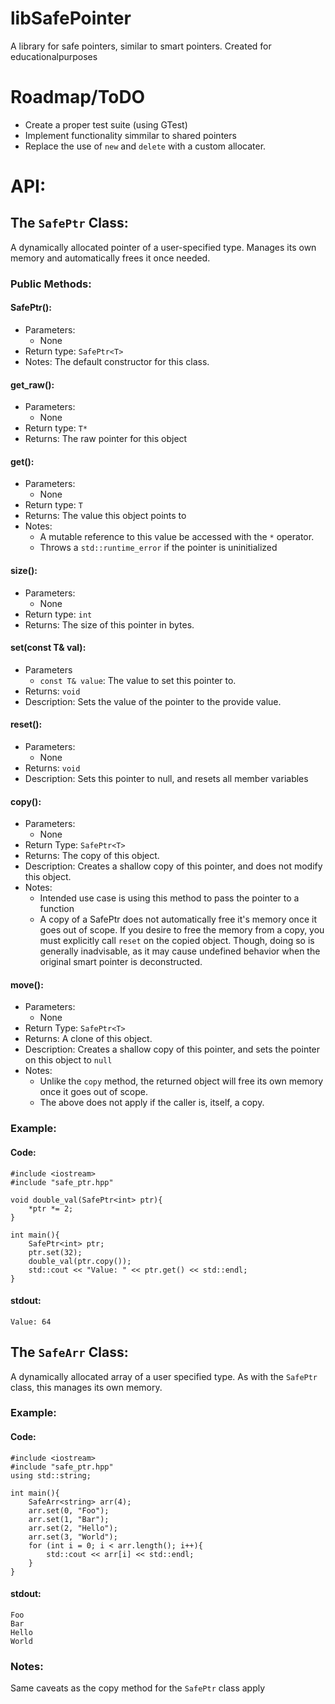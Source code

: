 # libSafePointer
A library for safe pointers, similar to smart pointers. Created for educationalpurposes

# Roadmap/ToDO
- Create a proper test suite (using GTest)
- Implement functionality simmilar to shared pointers
- Replace the use of  `new` and `delete` with a custom allocater.

# API:
## The `SafePtr` Class:
A dynamically allocated pointer of a user-specified type. Manages its own memory and automatically frees it once needed.
### Public Methods:
#### SafePtr<T>():
- Parameters:
  - None
- Return type: `SafePtr<T>`
- Notes: The default constructor for this class.
#### get_raw():
- Parameters:
     - None
- Return type: `T*`
- Returns: The raw pointer for this object
#### get():
- Parameters:
   - None
- Return type: `T`
- Returns: The value this object points to
- Notes:
  - A mutable reference to this value be accessed with the `*` operator.
  - Throws a `std::runtime_error` if the pointer is uninitialized
#### size():
- Parameters:
   - None
- Return type: `int`
- Returns: The size of this pointer in bytes.
#### set(const T& val):
- Parameters
  - `const T& value`: The value to set this pointer to.
- Returns: `void`
- Description: Sets the value of the pointer to the provide value.
#### reset():
- Parameters:
     - None
- Returns: `void`
- Description: Sets this pointer to null, and resets all member variables
#### copy():
- Parameters:
  - None
- Return Type: `SafePtr<T>`
- Returns: The copy of this object.
- Description: Creates a shallow copy of this pointer, and does not modify this object.
- Notes:
  - Intended use case is using this method to pass the pointer to a function
  - A copy of a SafePtr does not automatically free it's memory once it goes out of scope. If you desire to free the memory from a copy, you must explicitly call `reset` on the copied object. Though, doing so is generally inadvisable, as it may cause undefined behavior when the original smart pointer is deconstructed.
#### move():
- Parameters:
  - None
- Return Type: `SafePtr<T>`
- Returns: A clone of this object.
- Description: Creates a shallow copy of this pointer, and sets the pointer on this object to `null`
- Notes:
  - Unlike the `copy` method, the returned object will free its own memory once it goes out of scope.
  - The above does not apply if the caller is, itself, a copy.
### Example:
#### Code:
```
#include <iostream>
#include "safe_ptr.hpp"

void double_val(SafePtr<int> ptr){
    *ptr *= 2;
}

int main(){
    SafePtr<int> ptr;
    ptr.set(32);
    double_val(ptr.copy());
    std::cout << "Value: " << ptr.get() << std::endl;
}
```
#### stdout:
`Value: 64`
## The `SafeArr` Class:
A dynamically allocated array of a user specified type. As with the `SafePtr` class, this manages its own memory.
### Example:
#### Code:
```
#include <iostream>
#include "safe_ptr.hpp"
using std::string;

int main(){
    SafeArr<string> arr(4);
    arr.set(0, "Foo");
    arr.set(1, "Bar");
    arr.set(2, "Hello");
    arr.set(3, "World");
    for (int i = 0; i < arr.length(); i++){
        std::cout << arr[i] << std::endl;
    }
}
```
#### stdout:
```
Foo
Bar
Hello
World
```
### Notes:
Same caveats as the copy method for the `SafePtr` class apply
